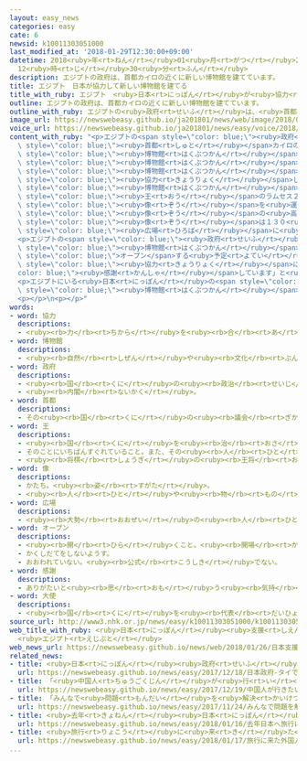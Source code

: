 ```yaml
---
layout: easy_news
categories: easy
cate: 6
newsid: k10011303051000
last_modified_at: '2018-01-29T12:30:00+09:00'
datetime: 2018<ruby>年<rt>ねん</rt></ruby>01<ruby>月<rt>がつ</rt></ruby>29<ruby>日<rt>にち</rt></ruby>
  12<ruby>時<rt>じ</rt></ruby>30<ruby>分<rt>ふん</rt></ruby>
description: エジプトの政府は、首都カイロの近くに新しい博物館を建てています。
title: エジプト　日本が協力して新しい博物館を建てる
title_with_ruby: エジプト　<ruby>日本<rt>にっぽん</rt></ruby>が<ruby>協力<rt>きょうりょく</rt></ruby>して<ruby>新<rt>あたら</rt></ruby>しい<ruby>博物館<rt>はくぶつかん</rt></ruby>を<ruby>建<rt>た</rt></ruby>てる
outline: エジプトの政府は、首都カイロの近くに新しい博物館を建てています。
outline_with_ruby: エジプトの<ruby>政府<rt>せいふ</rt></ruby>は、<ruby>首都<rt>しゅと</rt></ruby>カイロの<ruby>近<rt>ちか</rt></ruby>くに<ruby>新<rt>あたら</rt></ruby>しい<ruby>博物館<rt>はくぶつかん</rt></ruby>を<ruby>建<rt>た</rt></ruby>てています。
image_url: https://newswebeasy.github.io/ja201801/news/web/image/2018/01/26/K10011303051_1801260106_1801260514_01_02.jpg
voice_url: https://newswebeasy.github.io/ja201801/news/easy/voice/2018/01/29/k10011303051000.mp3
content_with_ruby: "<p>エジプトの<span style=\"color: blue;\"><ruby>政府<rt>せいふ</rt></ruby></span>は、<span\
  \ style=\"color: blue;\"><ruby>首都<rt>しゅと</rt></ruby></span>カイロの<ruby>近<rt>ちか</rt></ruby>くに<ruby>新<rt>あたら</rt></ruby>しい<span\
  \ style=\"color: blue;\"><ruby>博物館<rt>はくぶつかん</rt></ruby></span>を<ruby>建<rt>た</rt></ruby>てています。<ruby>日本<rt>にっぽん</rt></ruby>は、<span\
  \ style=\"color: blue;\"><ruby>博物館<rt>はくぶつかん</rt></ruby></span>を<ruby>建<rt>た</rt></ruby>てるために<ruby>必要<rt>ひつよう</rt></ruby>なお<ruby>金<rt>かね</rt></ruby>の６０％を<ruby>貸<rt>か</rt></ruby>したり、<span\
  \ style=\"color: blue;\"><ruby>博物館<rt>はくぶつかん</rt></ruby></span>に<ruby>飾<rt>かざ</rt></ruby>る<ruby>物<rt>もの</rt></ruby>を<ruby>直<rt>なお</rt></ruby>す<ruby>技術<rt>ぎじゅつ</rt></ruby>で<span\
  \ style=\"color: blue;\"><ruby>協力<rt>きょうりょく</rt></ruby></span>したりしています。</p>\n<p>２５<ruby>日<rt>にち</rt></ruby>、<span\
  \ style=\"color: blue;\"><ruby>博物館<rt>はくぶつかん</rt></ruby></span>の<ruby>中<rt>なか</rt></ruby>に、エジプトの３２００<ruby>年<rt>ねん</rt></ruby><ruby>前<rt>まえ</rt></ruby>の<span\
  \ style=\"color: blue;\"><ruby>王<rt>おう</rt></ruby></span>のラムセス２<ruby>世<rt>せい</rt></ruby>の<span\
  \ style=\"color: blue;\"><ruby>像<rt>ぞう</rt></ruby></span>を<ruby>運<rt>はこ</rt></ruby>びました。<span\
  \ style=\"color: blue;\"><ruby>像<rt>ぞう</rt></ruby></span>の<ruby>高<rt>たか</rt></ruby>さは１１m<ruby>以上<rt>いじょう</rt></ruby>で、<ruby>重<rt>おも</rt></ruby>さは８３ｔあります。この<span\
  \ style=\"color: blue;\"><ruby>像<rt>ぞう</rt></ruby></span>は１３０<ruby>年<rt>ねん</rt></ruby><ruby>前<rt>まえ</rt></ruby>に<ruby>見<rt>み</rt></ruby>つかって、カイロの<span\
  \ style=\"color: blue;\"><ruby>広場<rt>ひろば</rt></ruby></span>に<ruby>置<rt>お</rt></ruby>いてありました。</p>\n\
  <p>エジプトの<span style=\"color: blue;\"><ruby>政府<rt>せいふ</rt></ruby></span>の<ruby>人<rt>ひと</rt></ruby>は「<span\
  \ style=\"color: blue;\"><ruby>博物館<rt>はくぶつかん</rt></ruby></span>は１<ruby>年<rt>ねん</rt></ruby><ruby>以内<rt>いない</rt></ruby>に<span\
  \ style=\"color: blue;\">オープン</span>する<ruby>予定<rt>よてい</rt></ruby>です。<ruby>日本<rt>にっぽん</rt></ruby>の<span\
  \ style=\"color: blue;\"><ruby>協力<rt>きょうりょく</rt></ruby></span>にとても<span style=\"\
  color: blue;\"><ruby>感謝<rt>かんしゃ</rt></ruby></span>しています」と<ruby>話<rt>はな</rt></ruby>していました。</p>\n\
  <p>エジプトにいる<ruby>日本<rt>にっぽん</rt></ruby>の<span style=\"color: blue;\"><ruby>大使<rt>たいし</rt></ruby></span>は「<ruby>日本<rt>にっぽん</rt></ruby>のいちばん<ruby>新<rt>あたら</rt></ruby>しい<ruby>技術<rt>ぎじゅつ</rt></ruby>を<ruby>使<rt>つか</rt></ruby>って、すばらしい<span\
  \ style=\"color: blue;\"><ruby>博物館<rt>はくぶつかん</rt></ruby></span>にしたいと<ruby>思<rt>おも</rt></ruby>います」と<ruby>話<rt>はな</rt></ruby>していました。</p>\n\
  <p></p>\n<p></p>"
words:
- word: 協力
  descriptions:
  - <ruby><rb>力</rb><rt>ちから</rt></ruby>を<ruby><rb>合</rb><rt>あ</rt></ruby>わせて、ものごとを<ruby><rb>行</rb><rt>おこな</rt></ruby>うこと。
- word: 博物館
  descriptions:
  - <ruby><rb>自然</rb><rt>しぜん</rt></ruby>や<ruby><rb>文化</rb><rt>ぶんか</rt></ruby>、<ruby><rb>歴史</rb><rt>れきし</rt></ruby>などについての<ruby><rb>資料</rb><rt>しりょう</rt></ruby>を<ruby><rb>集</rb><rt>あつ</rt></ruby>めて、<ruby><rb>人々</rb><rt>ひとびと</rt></ruby>に<ruby><rb>見</rb><rt>み</rt></ruby>せる<ruby><rb>施設</rb><rt>しせつ</rt></ruby>。
- word: 政府
  descriptions:
  - <ruby><rb>国</rb><rt>くに</rt></ruby>の<ruby><rb>政治</rb><rt>せいじ</rt></ruby>を<ruby><rb>行</rb><rt>おこな</rt></ruby>うところ。
  - <ruby><rb>内閣</rb><rt>ないかく</rt></ruby>。
- word: 首都
  descriptions:
  - その<ruby><rb>国</rb><rt>くに</rt></ruby>の<ruby><rb>議会</rb><rt>ぎかい</rt></ruby>や<ruby><rb>中心</rb><rt>ちゅうしん</rt></ruby>になる<ruby><rb>役所</rb><rt>やくしょ</rt></ruby>のある<ruby><rb>都市</rb><rt>とし</rt></ruby>。<ruby><rb>日本</rb><rt>にっぽん</rt></ruby>の<ruby><rb>東京</rb><rt>とうきょう</rt></ruby>、アメリカのワシントンなど。<ruby><rb>首府</rb><rt>しゅふ</rt></ruby>。
- word: 王
  descriptions:
  - <ruby><rb>国</rb><rt>くに</rt></ruby>を<ruby><rb>治</rb><rt>おさ</rt></ruby>める<ruby><rb>人</rb><rt>ひと</rt></ruby>。おうさま。
  - そのことにいちばんすぐれていること。また、その<ruby><rb>人</rb><rt>ひと</rt></ruby>。
  - <ruby><rb>将棋</rb><rt>しょうぎ</rt></ruby>の<ruby><rb>王将</rb><rt>おうしょう</rt></ruby>。
- word: 像
  descriptions:
  - かたち。<ruby><rb>姿</rb><rt>すがた</rt></ruby>。
  - <ruby><rb>人</rb><rt>ひと</rt></ruby>や<ruby><rb>物</rb><rt>もの</rt></ruby>の<ruby><rb>形</rb><rt>かたち</rt></ruby>を<ruby><rb>作</rb><rt>つく</rt></ruby>ったもの。
- word: 広場
  descriptions:
  - <ruby><rb>大勢</rb><rt>おおぜい</rt></ruby>の<ruby><rb>人</rb><rt>ひと</rt></ruby>が<ruby><rb>集</rb><rt>あつ</rt></ruby>まれる、<ruby><rb>広</rb><rt>ひろ</rt></ruby>い<ruby><rb>場所</rb><rt>ばしょ</rt></ruby>。
- word: オープン
  descriptions:
  - <ruby><rb>開</rb><rt>ひら</rt></ruby>くこと。<ruby><rb>開場</rb><rt>かいじょう</rt></ruby>。
  - かくしだてをしないようす。
  - おおわれていない。<ruby><rb>公式</rb><rt>こうしき</rt></ruby>でない。
- word: 感謝
  descriptions:
  - ありがたいと<ruby><rb>思</rb><rt>おも</rt></ruby>う<ruby><rb>気持</rb><rt>きも</rt></ruby>ち。また、その<ruby><rb>気持</rb><rt>きも</rt></ruby>ちを<ruby><rb>表</rb><rt>あらわ</rt></ruby>すこと。
- word: 大使
  descriptions:
  - <ruby><rb>国</rb><rt>くに</rt></ruby>を<ruby><rb>代表</rb><rt>だいひょう</rt></ruby>して<ruby><rb>外交</rb><rt>がいこう</rt></ruby>の<ruby><rb>仕事</rb><rt>しごと</rt></ruby>をする、<ruby><rb>外交官</rb><rt>がいこうかん</rt></ruby>のいちばん<ruby><rb>上</rb><rt>うえ</rt></ruby>の<ruby><rb>役</rb><rt>やく</rt></ruby>の<ruby><rb>人</rb><rt>ひと</rt></ruby>。
source_url: http://www3.nhk.or.jp/news/easy/k10011303051000/k10011303051000.html
web_title_with_ruby: <ruby>日本<rt>にっぽん</rt></ruby><ruby>支援<rt>しえん</rt></ruby>の<ruby>新<rt>しん</rt></ruby><ruby>博物館<rt>はくぶつかん</rt></ruby>に<ruby>ラムセス<rt>らむせす</rt></ruby>２<ruby>世<rt>せい</rt></ruby>の<ruby>巨大<rt>きょだい</rt></ruby>な<ruby>像<rt>ぞう</rt></ruby>
  <ruby>エジプト<rt>えじぷと</rt></ruby>
web_news_url: https://newswebeasy.github.io/news/web/2018/01/26/日本支援の新博物館にラムセス2世の巨大な像-エジプト
related_news:
- title: <ruby>日本<rt>にっぽん</rt></ruby><ruby>政府<rt>せいふ</rt></ruby>　タイで<ruby>新幹線<rt>しんかんせん</rt></ruby>を２０２５<ruby>年<rt>ねん</rt></ruby>に<ruby>走<rt>はし</rt></ruby>らせる<ruby>計画<rt>けいかく</rt></ruby>を<ruby>説明<rt>せつめい</rt></ruby>
  url: https://newswebeasy.github.io/news/easy/2017/12/18/日本政府-タイで新幹線を2025年に走らせる計画を説明
- title: 「<ruby>中国人<rt>ちゅうごくじん</rt></ruby>が<ruby>行<rt>い</rt></ruby>きたい<ruby>国<rt>くに</rt></ruby>」で<ruby>日本<rt>にっぽん</rt></ruby>が<ruby>初<rt>はじ</rt></ruby>めて１<ruby>番<rt>ばん</rt></ruby>になる
  url: https://newswebeasy.github.io/news/easy/2017/12/19/中国人が行きたい国で日本が初めて1番になる
- title: 「みんなで<ruby>問題<rt>もんだい</rt></ruby>を<ruby>解決<rt>かいけつ</rt></ruby>する<ruby>力<rt>ちから</rt></ruby>」<ruby>日本<rt>にっぽん</rt></ruby>の１５<ruby>歳<rt>さい</rt></ruby>は<ruby>世界<rt>せかい</rt></ruby>で２<ruby>番<rt>ばん</rt></ruby>
  url: https://newswebeasy.github.io/news/easy/2017/11/24/みんなで問題を解決する力日本の15歳は世界で2番
- title: <ruby>去年<rt>きょねん</rt></ruby><ruby>日本<rt>にっぽん</rt></ruby>へ<ruby>旅行<rt>りょこう</rt></ruby>に<ruby>来<rt>き</rt></ruby>た<ruby>外国人<rt>がいこくじん</rt></ruby>はいちばん<ruby>多<rt>おお</rt></ruby>い２８６９<ruby>万<rt>まん</rt></ruby><ruby>人<rt>にん</rt></ruby>
  url: https://newswebeasy.github.io/news/easy/2018/01/16/去年日本へ旅行に来た外国人はいちばん多い2869万人
- title: <ruby>旅行<rt>りょこう</rt></ruby>に<ruby>来<rt>き</rt></ruby>た<ruby>外国人<rt>がいこくじん</rt></ruby>が<ruby>使<rt>つか</rt></ruby>ったお<ruby>金<rt>かね</rt></ruby>　<ruby>初<rt>はじ</rt></ruby>めて４<ruby>兆<rt>ちょう</rt></ruby><ruby>円<rt>えん</rt></ruby><ruby>以上<rt>いじょう</rt></ruby>になる
  url: https://newswebeasy.github.io/news/easy/2018/01/17/旅行に来た外国人が使ったお金-初めて4兆円以上になる
...
```

